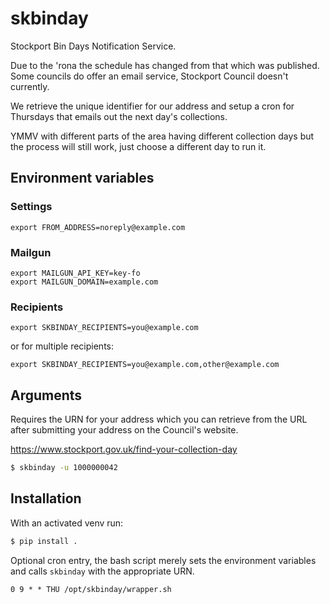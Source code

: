 # skbinday

Stockport Bin Days Notification Service.

Due to the 'rona the schedule has changed from that which was published. Some councils do offer an email service, Stockport Council doesn't currently. 

We retrieve the unique identifier for our address and setup a cron for Thursdays that emails out the next day's collections. 

YMMV with different parts of the area having different collection days but the process will still work, just choose a different day to run it.

## Environment variables

### Settings

```
export FROM_ADDRESS=noreply@example.com
```

### Mailgun

```
export MAILGUN_API_KEY=key-fo
export MAILGUN_DOMAIN=example.com
```

### Recipients

```
export SKBINDAY_RECIPIENTS=you@example.com
```

or for multiple recipients:

```
export SKBINDAY_RECIPIENTS=you@example.com,other@example.com
```

## Arguments

Requires the URN for your address which you can retrieve from the URL after submitting your address on the Council's website.

https://www.stockport.gov.uk/find-your-collection-day

```bash
$ skbinday -u 1000000042
```

## Installation

With an activated venv run:

```bash
$ pip install .
```

Optional cron entry, the bash script merely sets the environment variables and calls `skbinday` with the appropriate URN.

```
0 9 * * THU /opt/skbinday/wrapper.sh
```
